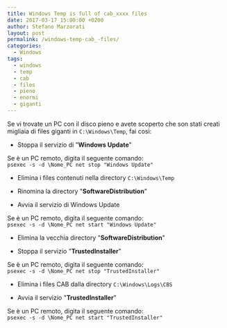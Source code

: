 ```yaml
---
title: Windows Temp is full of cab_xxxx files
date: 2017-03-17 15:00:00 +0200
author: Stefano Marzorati
layout: post
permalink: /windows-temp-cab_-files/
categories:
  - Windows
tags:
  - windows
  - temp
  - cab
  - files
  - pieno
  - enormi
  - giganti
---
```

Se vi trovate un PC con il disco pieno e avete scoperto che son stati creati migliaia di files giganti in <code>C:\Windows\Temp</code>, fai così:   

- Stoppa il servizio di "**Windows Update**"   

Se è un PC remoto, digita il seguente comando:   
<code>psexec -s -d \\Nome_PC net stop "Windows Update"</code>   

- Elimina i files contenuti nella directory <code>C:\Windows\Temp</code>   

- Rinomina la directory "**SoftwareDistribution**"   

- Avvia il servizio di Windows Update   

Se è un PC remoto, digita il seguente comando:   
<code>psexec -s -d \\Nome_PC net start "Windows Update"</code>   

- Elimina la vecchia directory "**SoftwareDistribution**"   

- Stoppa il servizio "**TrustedInstaller**"   

Se è un PC remoto, digita il seguente comando:   
<code>psexec -s -d \\Nome_PC net stop "TrustedInstaller"</code>   

- Elimina i files CAB dalla directory <code>C:\Windows\Logs\CBS</code>   

- Avvia il servizio "**TrustedInstaller**"   

Se è un PC remoto, digita il seguente comando:   
<code>psexec -s -d \\Nome_PC net start "TrustedInstaller"</code>   
